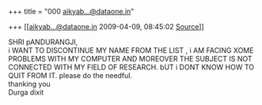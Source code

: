 +++
title = "000 aikyab...@dataone.in"

+++
[[aikyab...@dataone.in	2009-04-09, 08:45:02 [Source](https://groups.google.com/g/bvparishat/c/X1ce60OB9eY)]]



SHRI pANDURANGJI,  
i WANT TO DISCONTINUE MY NAME FROM THE LIST , i AM FACING XOME PROBLEMS WITH MY COMPUTER AND MOREOVER THE SUBJECT IS NOT CONNECTED WITH MY FIELD OF RESEARCH. bUT i DONT KNOW HOW TO QUIT FROM IT. please do the needful.  
thanking you  
Durga dixit  

